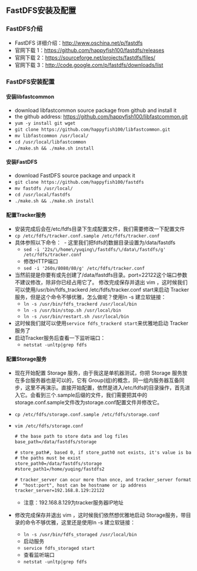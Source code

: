 ## FastDFS安装及配置

### FastDFS介绍
- FastDFS 详细介绍：<http://www.oschina.net/p/fastdfs>
- 官网下载 1：<https://github.com/happyfish100/fastdfs/releases>
- 官网下载 2：<https://sourceforge.net/projects/fastdfs/files/>
- 官网下载 3：<http://code.google.com/p/fastdfs/downloads/list>

### FastDFS安装配置

#### 安装libfastcommon
- download libfastcommon source package from github and install it
- the github address: <https://github.com/happyfish100/libfastcommon.git>
- `yum -y install git wget`
- `git clone https://github.com/happyfish100/libfastcommon.git`
- `mv libfastcommon /usr/local/`
- `cd /usr/local/libfastcommon`
- `./make.sh && ./make.sh install`

#### 安装FastDFS
- download FastDFS source package and unpack it
- `git clone https://github.com/happyfish100/fastdfs`
- `mv fastdfs /usr/local/`
- `cd /usr/local/fastdfs`
- `./make.sh && ./make.sh install`

#### 配置Tracker服务
- 安装完成后会在/etc/fdfs目录下生成配置文件，我们需要修改一下配置文件
- `cp /etc/fdfs/tracker.conf.sample /etc/fdfs/tracker.conf`
- 具体参照以下命令：
  - 这里我们把fdfs的数据目录设置为/data/fastdfs
  - `sed -i '22s/\/home\/yuqing\/fastdfs/\/data\/fastdfs/g' /etc/fdfs/tracker.conf`
  - 修改HTTP端口
  - `sed -i '260s/8080/80/g' /etc/fdfs/tracker.conf`
- 当然前提是你要有或先创建了/data/fastdfs目录。port=22122这个端口参数不建议修改，除非你已经占用它了。
修改完成保存并退出 vim ，这时候我们可以使用/usr/bin/fdfs_trackerd /etc/fdfs/tracker.conf start来启动 Tracker服务，但是这个命令不够优雅，怎么做呢？使用ln -s 建立软链接：
  - `ln -s /usr/bin/fdfs_trackerd /usr/local/bin`
  - `ln -s /usr/bin/stop.sh /usr/local/bin`
  - `ln -s /usr/bin/restart.sh /usr/local/bin`
- 这时候我们就可以使用`service fdfs_trackerd start`来优雅地启动 Tracker服务了
- 启动Tracker服务后查看一下监听端口：
  - `netstat -unltp|grep fdfs`

#### 配置Storage服务
- 现在开始配置 Storage 服务，由于我这是单机器测试，你把 Storage 服务放在多台服务器也是可以的，它有 Group(组)的概念，同一组内服务器互备同步，这里不再演示。直接开始配置，依然是进入/etc/fdfs的目录操作，首先进入它。会看到三个.sample后缀的文件，我们需要把其中的storage.conf.sample文件改为storage.conf配置文件并修改它。
- `cp /etc/fdfs/storage.conf.sample /etc/fdfs/storage.conf`
- `vim /etc/fdfs/storage.conf`
  
  ``` xml
  # the base path to store data and log files
  base_path=/data/fastdfs/storage
  
  # store_path#, based 0, if store_path0 not exists, it's value is base_path
  # the paths must be exist
  store_path0=/data/fastdfs/storage
  #store_path1=/home/yuqing/fastdfs2
  
  # tracker_server can ocur more than once, and tracker_server format is
  #  "host:port", host can be hostname or ip address
  tracker_server=192.168.8.129:22122
  ```
  - 注意：192.168.8.129为tracker服务器IP地址
- 修改完成保存并退出 vim ，这时候我们依然想优雅地启动 Storage服务，带目录的命令不够优雅，这里还是使用ln -s 建立软链接：
  - `ln -s /usr/bin/fdfs_storaged /usr/local/bin`
  - 启动服务
  - `service fdfs_storaged start`
  - 查看监听端口
  - `netstat -unltp|grep fdfs`
  
